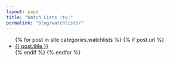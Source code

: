 ```yaml
---
layout: page
title: "Watch Lists :tv:"
permalink: "blog/watchlists/"
---
```


<ul>
  {% for post in site.categories.watchlists %}
    {% if post.url %}
      <li>
        <a href="{{ post.url }}">
          {{ post.title }}
        </a>
      </li>
    {% endif %}
  {% endfor %}
</ul>
